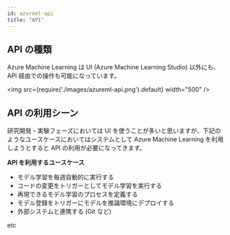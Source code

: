 ```yaml
---
id: azureml-api
title: "API"
---
```



## API の種類
Azure Machine Learning は UI (Azure Machine Learning Studio) 以外にも、API 経由での操作も可能になっています。

<img src={require('./images/azureml-api.png').default} width="500" /><br />

## API の利用シーン

研究開発・実験フェーズにおいては UI を使うことが多いと思いますが、下記のようなユースケースにおいてはシステムとして Azure Machine Learning を利用しようとすると API の利用が必要になってきます。

**API を利用するユースケース**

- モデル学習を毎週自動的に実行する
- コードの変更をトリガーとしてモデル学習を実行する
- 再現できるモデル学習のプロセスを定義する
- モデル登録をトリガーにモデルを推論環境にデプロイする
- 外部システムと連携する (Git など)

etc